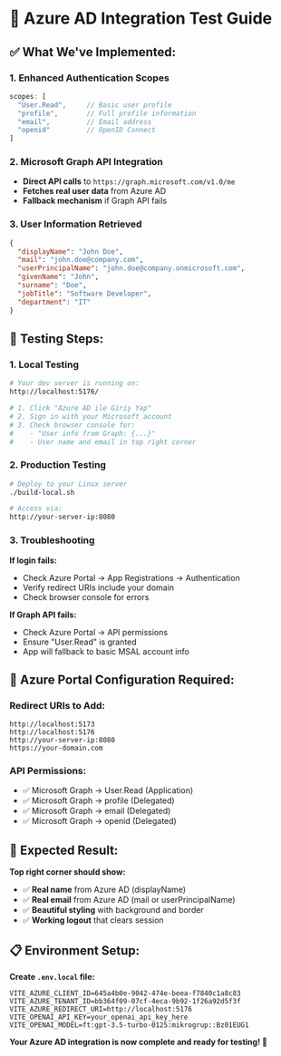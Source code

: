 # 🔐 Azure AD Integration Test Guide

## ✅ **What We've Implemented:**

### **1. Enhanced Authentication Scopes**
```typescript
scopes: [
  "User.Read",     // Basic user profile
  "profile",       // Full profile information  
  "email",         // Email address
  "openid"         // OpenID Connect
]
```

### **2. Microsoft Graph API Integration**
- **Direct API calls** to `https://graph.microsoft.com/v1.0/me`
- **Fetches real user data** from Azure AD
- **Fallback mechanism** if Graph API fails

### **3. User Information Retrieved**
```json
{
  "displayName": "John Doe",
  "mail": "john.doe@company.com", 
  "userPrincipalName": "john.doe@company.onmicrosoft.com",
  "givenName": "John",
  "surname": "Doe",
  "jobTitle": "Software Developer",
  "department": "IT"
}
```

## 🧪 **Testing Steps:**

### **1. Local Testing**
```bash
# Your dev server is running on:
http://localhost:5176/

# 1. Click "Azure AD ile Giriş Yap"
# 2. Sign in with your Microsoft account
# 3. Check browser console for:
#    - "User info from Graph: {...}"
#    - User name and email in top right corner
```

### **2. Production Testing**
```bash
# Deploy to your Linux server
./build-local.sh

# Access via:
http://your-server-ip:8080
```

### **3. Troubleshooting**

**If login fails:**
- Check Azure Portal → App Registrations → Authentication
- Verify redirect URIs include your domain
- Check browser console for errors

**If Graph API fails:**
- Check Azure Portal → API permissions
- Ensure "User.Read" is granted
- App will fallback to basic MSAL account info

## 🔧 **Azure Portal Configuration Required:**

### **Redirect URIs to Add:**
```
http://localhost:5173
http://localhost:5176  
http://your-server-ip:8080
https://your-domain.com
```

### **API Permissions:**
- ✅ Microsoft Graph → User.Read (Application)
- ✅ Microsoft Graph → profile (Delegated)
- ✅ Microsoft Graph → email (Delegated)
- ✅ Microsoft Graph → openid (Delegated)

## 🎯 **Expected Result:**

**Top right corner should show:**
- ✅ **Real name** from Azure AD (displayName)
- ✅ **Real email** from Azure AD (mail or userPrincipalName)
- ✅ **Beautiful styling** with background and border
- ✅ **Working logout** that clears session

## 📋 **Environment Setup:**

**Create `.env.local` file:**
```env
VITE_AZURE_CLIENT_ID=645a4b0e-9042-474e-beea-f7840c1a8c83
VITE_AZURE_TENANT_ID=bb364f09-07cf-4eca-9b92-1f26a92d5f3f
VITE_AZURE_REDIRECT_URI=http://localhost:5176
VITE_OPENAI_API_KEY=your_openai_api_key_here
VITE_OPENAI_MODEL=ft:gpt-3.5-turbo-0125:mikrogrup::Bz01EUG1
```

**Your Azure AD integration is now complete and ready for testing! 🚀** 